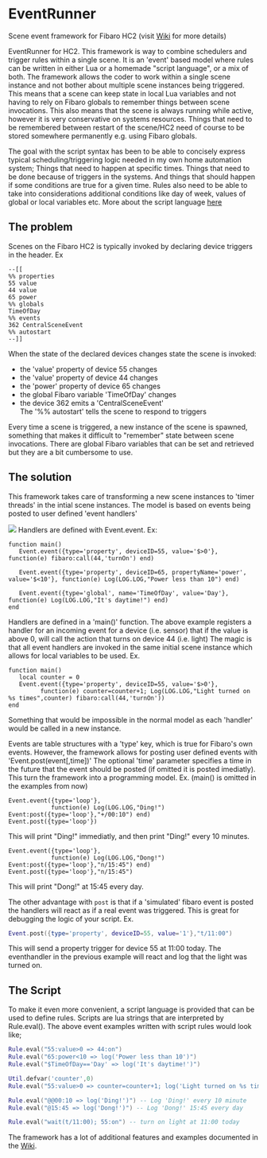 # EventRunner
Scene event framework for Fibaro HC2 (visit [Wiki](../../wiki/Home) for more details)

EventRunner for HC2.
This framework is way to combine schedulers and trigger rules within a single scene. It is an 'event' based model where rules can be written in either Lua or a homemade "script language", or a mix of both. The framework allows the coder to work within a single scene instance and not bother about multiple scene instances being triggered. This means that a scene can keep state in local Lua variables and not having to rely on Fibaro globals to remember things between scene invocations. This also means that the scene is always running while active, however it is very conservative on systems resources. Things that need to be remembered between restart of the scene/HC2 need of course to be stored somewhere permanently e.g. using Fibaro globals.

The goal with the script syntax has been to be able to concisely express typical scheduling/triggering logic needed in my own home automation system; Things that need to happen at specific times. Things that need to be done because of triggers in the systems. And things that should happen if some conditions are true for a given time.
Rules also need to be able to take into considerations additional conditions like day of week, values of global or local variables etc. More about the script language [here](https://github.com/jangabrielsson/EventRunner/wiki/Script-expressions)

## The problem
Scenes on the Fibaro HC2 is typically invoked by declaring device triggers in the header.
Ex
```
--[[
%% properties
55 value
44 value
65 power
%% globals
TimeOfDay
%% events
362 CentralSceneEvent
%% autostart
--]]
```
When the state of the declared devices changes state the scene is invoked:
* the 'value' property of device 55 changes
* the 'value' property of device 44 changes
* the 'power' property of device 65 changes
* the global Fibaro variable 'TimeOfDay' changes
* the device 362 emits a 'CentralSceneEvent'  
The '%% autostart' tells the scene to respond to triggers

Every time a scene is triggered, a new instance of the scene is spawned, something that makes it difficult to "remember" state between scene invocations. There are global Fibaro variables that can be set and retrieved but they are a bit cumbersome to use.

## The solution
This framework takes care of transforming a new scene instances to 'timer threads' in the intial scene instances. The model is based on events being posted to user defined 'event handlers'

![](https://github.com/jangabrielsson/EventRunner/blob/master/Events_101.png)
Handlers are defined with Event.event. Ex:
```
function main()
   Event.event({type='property', deviceID=55, value='$>0'}, function(e) fibaro:call(44,'turnOn') end)
   
   Event.event({type='property', deviceID=65, propertyName='power', value='$<10'}, function(e) Log(LOG.LOG,"Power less than 10") end)
   
   Event.event({type='global', name='TimeOfDay', value='Day'}, function(e) Log(LOG.LOG,"It's daytime!") end)
end
```
Handlers are defined in a 'main()' function. The above example registers a handler for an incoming event for a device (i.e. sensor) that if the value is above 0, will call the action that turns on device 44 (i.e. light) The magic is that all event handlers are invoked in the same initial scene instance which allows for local variables to be used. Ex.
```
function main()
   local counter = 0
   Event.event({type='property', deviceID=55, value='$>0'}, 
         function(e) counter=counter+1; Log(LOG.LOG,"Light turned on %s times",counter) fibaro:call(44,'turnOn'))
end
```
Something that would be impossible in the normal model as each 'handler' would be called in a new instance.

Events are table structures with a 'type' key, which is true for Fibaro's own events. However, the framework allows for posting user defined events with 'Event.post(event[,time])' The optional 'time' parameter specifies a time in the future that the event should be posted (if omitted it is posted imediatly). This turn the framework into a programming model. Ex. (main() is omitted in the examples from now)
```
Event.event({type='loop'},
            function(e) Log(LOG.LOG,"Ding!") Event:post({type='loop'},"+/00:10") end)
Event.post({type='loop'})
```
This will print "Ding!" immediatly, and then print "Ding!" every 10 minutes.  

```
Event.event({type='loop'},
            function(e) Log(LOG.LOG,"Dong!") Event:post({type='loop'},"n/15:45") end)
Event.post({type='loop'},"n/15:45")
```
This will print "Dong!" at 15:45 every day.  

The other advantage with `post` is that if a 'simulated' fibaro event is posted the handlers will react as if a real event was triggered. This is great for debugging the logic of your script. Ex.
```Lua
Event.post({type='property', deviceID=55, value='1'},"t/11:00")
```
This will send a property trigger for device 55 at 11:00 today. The eventhandler in the previous example will react and log that the light was turned on.   

## The Script
To make it even more convenient, a script language is provided that can be used to define rules. Scripts are lua strings that are interpreted by Rule.eval(). The above event examples written with script rules would look like;
```Lua
Rule.eval("55:value>0 => 44:on")
Rule.eval("65:power<10 => log('Power less than 10')")
Rule.eval("$TimeOfDay=='Day' => log('It's daytime!')")

Util.defvar('counter',0)
Rule.eval("55:value>0 => counter=counter+1; log('Light turned on %s times',counter); 44:on")

Rule.eval("@@00:10 => log('Ding!')") -- Log 'Ding!' every 10 minute
Rule.eval("@15:45 => log('Dong!')") -- Log 'Dong!' 15:45 every day

Rule.eval("wait(t/11:00); 55:on") -- turn on light at 11:00 today
```

The framework has a lot of additional features and examples documented in the [Wiki](../../wiki/Home).
